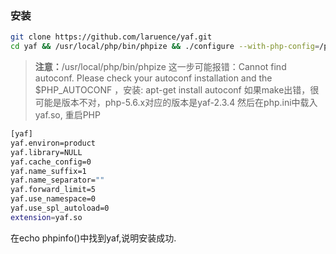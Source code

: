 <!--
author: checkking
date: 2016-12-26
title: 开始使用Yaf
tags: yaf,php
category:php
status: publish
summary: 开始使用Yaf
-->
### 安装
```bash
git clone https://github.com/laruence/yaf.git
cd yaf && /usr/local/php/bin/phpize && ./configure --with-php-config=/path/to/php-config
```
> **注意：**/usr/local/php/bin/phpize 这一步可能报错：Cannot find autoconf. Please check your autoconf installation and the $PHP_AUTOCONF ，安装: apt-get install autoconf
> 如果make出错，很可能是版本不对，php-5.6.x对应的版本是yaf-2.3.4
然后在php.ini中载入yaf.so, 重启PHP
```bash
[yaf]
yaf.environ=product
yaf.library=NULL
yaf.cache_config=0
yaf.name_suffix=1
yaf.name_separator=""
yaf.forward_limit=5
yaf.use_namespace=0
yaf.use_spl_autoload=0
extension=yaf.so
```

在echo phpinfo()中找到yaf,说明安装成功.
